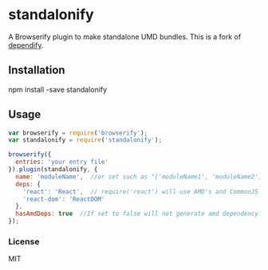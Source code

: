 # standalonify
A Browserify plugin to make standalone UMD bundles.
This is a fork of [dependify](https://github.com/rturnq/dependify).

## Installation
npm install -save standalonify

## Usage
```js
var browserify = require('browserify');
var standalonify = require('standalonify');

browserify({
  entries: 'your entry file'
}).plugin(standalonify, {
  name: 'moduleName',  //or set such as "['moduleName1', 'moduleName2']", can set more than one module name.
  deps: {
    'react': 'React',  // require('react') will use AMD's and CommonJS's require('react') or the React global object.
    'react-dom': 'ReactDOM'
  },
  hasAmdDeps: true  //If set to false will not generate amd dependency.
});
```

### License

MIT

